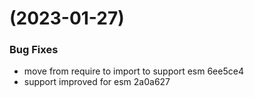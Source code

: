 #  (2023-01-27)


### Bug Fixes

* move from require to import to support esm 6ee5ce4
* support improved for esm 2a0a627



